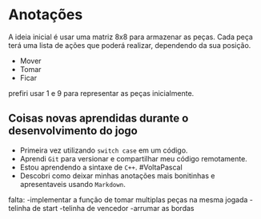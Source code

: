 # Anotações
A ideia inicial é usar uma matriz 8x8 para armazenar as peças. Cada peça terá uma lista de ações que poderá realizar, dependendo da sua posição.

- Mover
- Tomar 
- Ficar

prefiri usar 1 e 9 para representar as peças inicialmente.

## Coisas novas aprendidas durante o desenvolvimento do jogo

- Primeira vez utilizando `switch case` em um código.
- Aprendi `Git` para versionar e compartilhar meu código remotamente.
- Estou aprendendo a sintaxe de `C++`. #VoltaPascal
- Descobri como deixar minhas anotações mais bonitinhas e apresentaveis usando `Markdown`.

falta: -implementar a função de tomar multiplas peças na mesma jogada -telinha de start -telinha de vencedor -arrumar as bordas